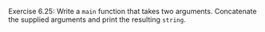 Exercise 6.25: 
Write a ```main``` function that takes two arguments. Concatenate the supplied arguments and print the resulting ```string```.
